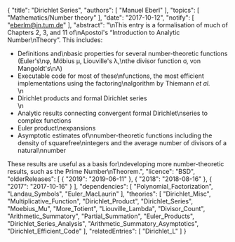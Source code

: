 {
    "title": "Dirichlet Series",
    "authors": [
        "Manuel Eberl"
    ],
    "topics": [
        "Mathematics/Number theory"
    ],
    "date": "2017-10-12",
    "notify": [
        "eberlm@in.tum.de"
    ],
    "abstract": "\nThis entry is a formalisation of much of Chapters 2, 3, and 11 of\nApostol's &ldquo;Introduction to Analytic Number\nTheory&rdquo;. This includes: <ul> <li>Definitions and\nbasic properties for several number-theoretic functions (Euler's\n&phi;, M&ouml;bius &mu;, Liouville's &lambda;,\nthe divisor function &sigma;, von Mangoldt's\n&Lambda;)</li> <li>Executable code for most of these\nfunctions, the most efficient implementations using the factoring\nalgorithm by Thiemann <i>et al.</i></li>\n<li>Dirichlet products and formal Dirichlet series</li>\n<li>Analytic results connecting convergent formal Dirichlet\nseries to complex functions</li> <li>Euler product\nexpansions</li> <li>Asymptotic estimates of\nnumber-theoretic functions including the density of squarefree\nintegers and the average number of divisors of a natural\nnumber</li> </ul> These results are useful as a basis for\ndeveloping more number-theoretic results, such as the Prime Number\nTheorem.",
    "licence": "BSD",
    "olderReleases": [
        {
            "2019": "2019-06-11"
        },
        {
            "2018": "2018-08-16"
        },
        {
            "2017": "2017-10-16"
        }
    ],
    "dependencies": [
        "Polynomial_Factorization",
        "Landau_Symbols",
        "Euler_MacLaurin"
    ],
    "theories": [
        "Dirichlet_Misc",
        "Multiplicative_Function",
        "Dirichlet_Product",
        "Dirichlet_Series",
        "Moebius_Mu",
        "More_Totient",
        "Liouville_Lambda",
        "Divisor_Count",
        "Arithmetic_Summatory",
        "Partial_Summation",
        "Euler_Products",
        "Dirichlet_Series_Analysis",
        "Arithmetic_Summatory_Asymptotics",
        "Dirichlet_Efficient_Code"
    ],
    "relatedEntries": [
        "Dirichlet_L"
    ]
}